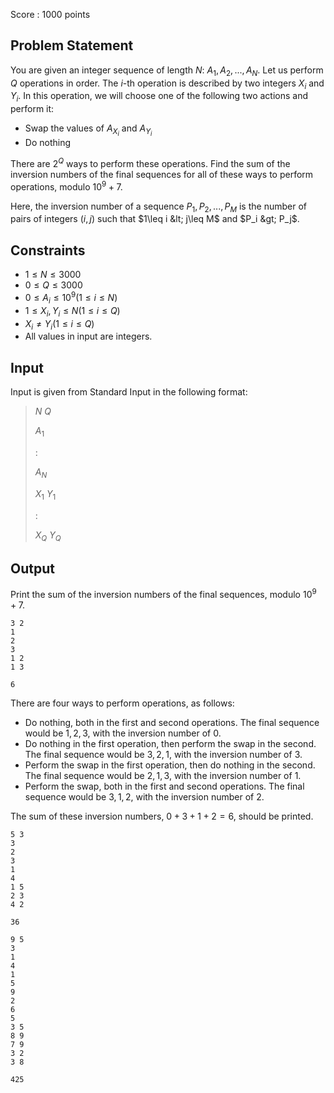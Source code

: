 Score : $1000$ points

## Problem Statement

You are given an integer sequence of length $N$: $A_1,A_2,...,A_N$. Let us perform $Q$ operations in order.
The $i$-th operation is described by two integers $X_i$ and $Y_i$. In this operation, we will choose one of the following two actions and perform it:

- Swap the values of $A_{X_i}$ and $A_{Y_i}$
- Do nothing

There are $2^Q$ ways to perform these operations. Find the sum of the inversion numbers of the final sequences for all of these ways to perform operations, modulo $10^9+7$.

Here, the inversion number of a sequence $P_1,P_2,...,P_M$ is the number of pairs of integers $(i,j)$ such that $1\leq i &lt; j\leq M$ and $P_i &gt; P_j$.

## Constraints

- $1 \leq N \leq 3000$
- $0 \leq Q \leq 3000$
- $0 \leq A_i \leq 10^9(1\leq i\leq N)$
- $1 \leq X_i,Y_i \leq N(1\leq i\leq Q)$
- $X_i\neq Y_i(1\leq i\leq Q)$
- All values in input are integers.

## Input

Input is given from Standard Input in the following format:

> $N$ $Q$
> 
> $A_1$
> 
> $:$
> 
> $A_N$
> 
> $X_1$ $Y_1$
> 
> $:$
> 
> $X_Q$ $Y_Q$

## Output

Print the sum of the inversion numbers of the final sequences, modulo $10^9+7$.

```input1
3 2
1
2
3
1 2
1 3
```

```output1
6
```

There are four ways to perform operations, as follows:

- Do nothing, both in the first and second operations. The final sequence would be $1,2,3$, with the inversion number of $0$.
- Do nothing in the first operation, then perform the swap in the second. The final sequence would be $3,2,1$, with the inversion number of $3$.
- Perform the swap in the first operation, then do nothing in the second. The final sequence would be $2,1,3$, with the inversion number of $1$.
- Perform the swap, both in the first and second operations. The final sequence would be $3,1,2$, with the inversion number of $2$.

The sum of these inversion numbers, $0+3+1+2=6$, should be printed.

```input2
5 3
3
2
3
1
4
1 5
2 3
4 2
```

```output2
36
```

```input3
9 5
3
1
4
1
5
9
2
6
5
3 5
8 9
7 9
3 2
3 8
```

```output3
425
```